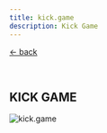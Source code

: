 ```yaml
---
title: kick.game
description: Kick Game
---
```


[← back](/work/)

<br>

## KICK GAME

![kick.game](/images/kick.game.png)
